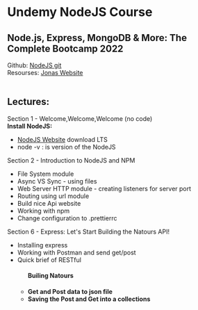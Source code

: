 <h1> Undemy NodeJS Course </h1>
<h2> Node.js, Express, MongoDB & More: The Complete Bootcamp 2022 </h2>

<span>
Github:
<a href="https://github.com/jonasschmedtmann/complete-node-bootcamp"> NodeJS git </a>
</span>
<span>
<br>
Resourses:
<a href="https://codingheroes.io/resources/">Jonas Website </a>  
</span>

<br>
<br>

<h2>Lectures: </h2>
Section 1 - Welcome,Welcome,Welcome (no code)
<br>
<span>
  <b>Install NodeJS:</b>
<ul>
  <li><a href="https://nodejs.org/en/">NodeJS Website</a> download LTS</li> 
  <li>node -v : is version of the NodeJS</li> 
</ul>
</span>
Section 2 - Introduction to NodeJS and NPM
<ul>
  <li>File System module</li> 
  <li>Async VS Sync - using files</li> 
  <li>Web Server HTTP module - creating listeners for server port</li>  
  <li>Routing using url module</li>
  <li>Build nice Api website</li>
  <li>Working with npm</li>
  <li>Change configuration to .prettierrc</li>
</ul>
Section 6 - Express: Let's Start Building the Natours API!
<ul>
  <li>Installing express</li> 
  <li>Working with Postman and send get/post</li> 
  <li>Quick brief of RESTful</li>  
  <ul>
    <h4>Builing Natours <h4>
    <li>Get and Post data to json file</li> 
    <li>Saving the Post and Get into a collections</li> 
  </ul> 
</ul>
